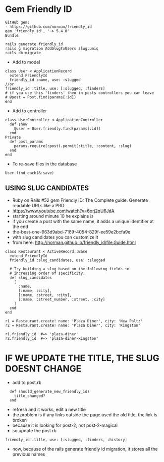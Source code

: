 # Gem Friendly ID

```
GitHub gem:
- https://github.com/norman/friendly_id
gem 'friendly_id', '~> 5.4.0'
Bundle
```

```
rails generate friendly_id
rails g migration AddSlugToUsers slug:uniq
rails db:migrate
```

* Add to model

```
class User < ApplicationRecord
  extend FriendlyId
  friendly_id :name, use: :slugged
//or
friendly_id :title, use: [:slugged, :finders]
# if you use this 'finders' then in posts controllers you can leave
# @post = Post.find(params[:id])
end
```

* Add to controller

```
class UserController < ApplicationController
  def show
    @user = User.friendly.find(params[:id])
  end
Private
  def post_params
    params.require(:post).permit(:title, :content, :slug)
  end
end
```

* To re-save files in the database 

```
User.find_each(&:save)
```

## USING SLUG CANDIDATES

- Ruby on Rails #52 gem Friendly ID: The Complete guide. Generate readable URLs like a PRO
- https://www.youtube.com/watch?v=6orj2qU6JdA
- starting around minute 10 he explains is
- if you create a post with the same name, it adds a unique identifier at the end
- the-best-one-963d9abd-7169-4054-829f-ee59e2bcfa9e
- with slug candidates you can customize it
- from here: http://norman.github.io/friendly_id/file.Guide.html

```
class Restaurant < ActiveRecord::Base
  extend FriendlyId
  friendly_id :slug_candidates, use: :slugged

  # Try building a slug based on the following fields in
  # increasing order of specificity.
  def slug_candidates
    [
      :name,
      [:name, :city],
      [:name, :street, :city],
      [:name, :street_number, :street, :city]
    ]
  end
end

r1 = Restaurant.create! name: 'Plaza Diner', city: 'New Paltz'
r2 = Restaurant.create! name: 'Plaza Diner', city: 'Kingston'

r1.friendly_id  #=> 'plaza-diner'
r2.friendly_id  #=> 'plaza-diner-kingston'
```

# IF WE UPDATE THE TITLE, THE SLUG DOESNT CHANGE

- add to post.rb

```
  def should_generate_new_friendly_id?
    title_changed?
  end
```

- refresh and it works, edit a new title
- the problem is if any links outside the page used the old title, the link is broken
- because it is looking for post-2, not post-2-magical
- so update the post.rb

```
friendly_id :title, use: [:slugged, :finders, :history]
```

- now, because of the rails generate friendly id migration, it stores all the previous names